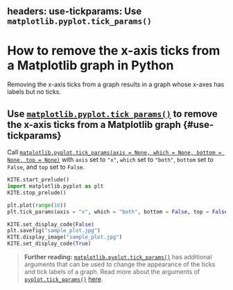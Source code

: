 headers:
  use-tickparams: Use `matplotlib.pyplot.tick_params()`
---
# How to remove the x-axis ticks from a Matplotlib graph in Python
Removing the x-axis ticks from a graph results in a graph whose x-axes has labels but no ticks.

## Use [`matplotlib.pyplot.tick_params()`](kite-sym:matplotlib.pyplot.tick_params) to remove the x-axis ticks from a Matplotlib graph {#use-tickparams}
Call [`matplotlib.pyplot.tick_params(axis = None, which = None, bottom = None, top = None)`](kite-sym:matplotlib.pyplot.tick_params) with `axis` set to `"x"`, `which` set to `"both"`, `bottom` set to `False`, and `top` set to `False`.

```python
KITE.start_prelude()
import matplotlib.pyplot as plt
KITE.stop_prelude()

plt.plot(range(10))
plt.tick_params(axis = "x", which = "both", bottom = False, top = False)

KITE.set_display_code(False)
plt.savefig("sample_plot.jpg")
KITE.display_image("sample_plot.jpg")
KITE.set_display_code(True)
```

> **Further reading:**
> [`matplotlib.pyplot.tick_params()`](kite-sym:matplotlib.pyplot.tick_params) has additional arguments that can be used to change the appearance of the ticks and tick labels of a graph. Read more about the arguments of [`pyplot.tick_params()`](kite-sym:matplotlib.pyplot.tick_params) [here](https://kite.com/python/docs/matplotlib.pyplot.tick_params).
